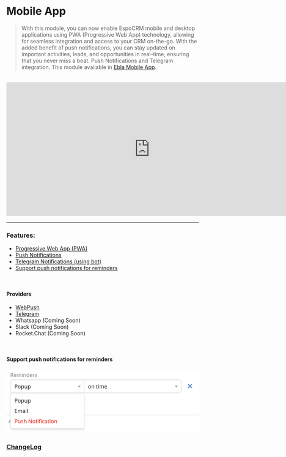 # Mobile App <a href="https://www.eblasoft.com.tr/espocrm-extension-page/espocrm-mobile-app-push-notifications-pwa" target="_blank" id="ext-version" data-id="65c5dc38694d1da71"></a>

> With this module, you can now enable EspoCRM mobile and desktop applications using PWA (Progressive Web App)
> technology, allowing for seamless integration and access to your CRM on-the-go.
> With the added benefit of push notifications, you can stay updated on important activities, leads, and opportunities
> in real-time, ensuring that you never miss a beat.
> Push Notifications and Telegram integration.
> This module available
> in [Ebla Mobile App](https://www.eblasoft.com.tr/espocrm-extension-page/espocrm-mobile-app-push-notifications-pwa).

<br>

<iframe width="750" height="350" src="https://www.youtube.com/embed/XVqPDNeLLUw" frameborder="0" allow="accelerometer; autoplay; clipboard-write; encrypted-media; gyroscope; picture-in-picture" allowfullscreen></iframe>

<br>

---

### Features:

- [Progressive Web App (PWA)](pwa.md)
- [Push Notifications](providers/webpush/overview.md)
- [Telegram Notifications (using bot)](providers/telegram/overview.md)
- [Support push notifications for reminders](#support-push-notifications-for-reminders)

<br>

#### Providers

- [WebPush ](providers/webpush/overview.md)
- [Telegram](providers/telegram/overview.md)
- Whatsapp (Coming Soon)
- Slack (Coming Soon)
- Rocket.Chat (Coming Soon)

<br>

#### Support push notifications for reminders

![reminder](../../_static/images/espocrm-extensions/mobile-app/ebla-mobile-push-notifications-for-reminders.png)

### <font color=gray> [ChangeLog](changelog.md) </font>

